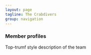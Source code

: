 ```yaml
---
layout: page
tagline: The Crabdivers
group: navigation
---
```





### Member profiles

Top-trumf style description of the team
